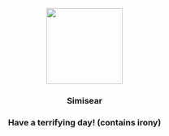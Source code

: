 <p align="center">
    <img src="https://raw.githubusercontent.com/PokeAPI/sprites/master/sprites/pokemon/514.png" width="150" height="150">
</p>
<h3 align="center"> <b>Simisear</b></h3>
<h3 align="center">Have a terrifying day! (contains irony)</h3>
